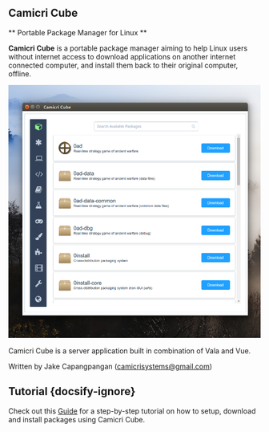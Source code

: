 ## Camicri Cube
** Portable Package Manager for Linux **

**Camicri Cube** is a portable package manager aiming to help Linux users without internet access to download applications on another internet connected computer, and install them back to their original computer, offline.

![](_media/cover.png)

Camicri Cube is a server application built in combination of Vala and Vue.

Written by Jake Capangpangan (camicrisystems@gmail.com)

## Tutorial {docsify-ignore}

Check out this [Guide](/setup-linux) for a step-by-step tutorial on how to setup, download and install packages using Camicri Cube.